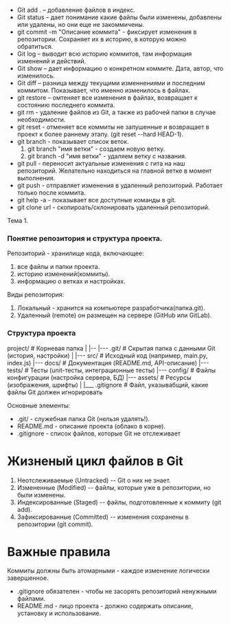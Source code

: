 - Git add . – добавление файлов в индекс.
- Git status – дает понимание какие файлы были изменены, добавлены или удалены, но они еще не закоммичены.
- git commit -m "Описание коммита" - фиксирует изменения в репозитории. Сохраняет их в историю, в которую можно обратиться.
- Git log – выводит всю историю коммитов, там информация изменений и действий.
- Git show – дает информацию о конкретном коммите. Дата, автор, что изменилось.
- Git diff – разница между текущими изменнениями и последним коммитом. Показывает, что именно изменилось в файлах.
- git restore – омтеняет все изменения в файлах, возвращает к состоянию последнего коммита. 
- git rm - удаление файлов из Git, а также из рабочей папки в случае необходимости.
- git reset - отменяет все коммиты не запушенные и возвращает в проект к более раннему этапу. (git reset --hard HEAD-1).
- git branch - показывает список веток.
    1. git branch "имя ветки" - создаем  новую ветку. 
    2. git branch -d "имя ветки" - удаляем ветку с названия. 
- git pull - переносит актуальные изменения с гита на наш репозиторий. Желательно находиться на главной ветке в момент выполнения.
- git push - отправляет изменения в удаленный репозиторий. Работает только после коммита.
- git help -a -  показывает все доступные команды в git.
- git clone url - скопироать/склонировать удаленный репозиторий.

Тема 1.
### Понятие репозитория и структура проекта.
Репозиторий - хранилище кода, включающее:
1. все файлы и папки проекта. 
2. историю изменений(коммиты).
3. информацию о ветках и настройках.   

Виды репозитория:
1. Локальный - хранится на компьютере разработчика(папка.git).
2. Удаленный (remote) он размещен на сервере (GitHub или GitLab).

### Структура проекта
project/         # Корневая папка
|
|--
|--- .git/       # Скрытая папка с данными Git (история, настройки)
|
|--- src/        # Исходный код (например, main.py, index.js)
|--- docs/       # Документация (README.md, API-описание)
|--- tests/      # Тесты (unit-тесты, интеграционные тесты)
|--- config/     # Файлы конфигурации (настройка сервера, БД)
|--- assets/     # Ресурсы (изображения, шрифты)
|
|___ .gitignore  # Файл, указывабщий, какие файлы Git должен игнорировать 

Основные элементы:
 - .git/ - служебная папка Git (нельзя удалять!).
 - README.md - описание проекта (облако в корне).
 - .gitignore - список файлов, которые Git не отслеживает

 # Жизненый цикл файлов в Git
 1. Неотслеживаемые (Untracked) -- Git о них не знает.
 2. Измененные (Modified) -- файлы, которые уже в репозитории, но были изменены.
 3. Индексированные (Staged) --  файлы, подготовленные к коммиту (git add).
 4. Зафиксированные (Committed) -- изменения сохранены в репозитории (git commit).

 # Важные правила 
 Коммиты должны быть атомарными - каждое изменение логически завершенное.
 - .gitignore обязателен - чтобы не засорять репозиторий ненужными файлами.
 - README.md - лицо проекта - должно содержать описание, установку и использование.
